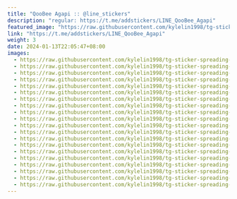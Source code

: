 ```yaml
---
title: "QooBee Agapi :: @line_stickers"
description: "regular: https://t.me/addstickers/LINE_QooBee_Agapi"
featured_image: "https://raw.githubusercontent.com/kylelin1998/tg-sticker-spreading-worldwide-images/main/img/dd4b0417-fede-49cd-88b3-1a12ae8c4bf6.jpg"
link: "https://t.me/addstickers/LINE_QooBee_Agapi"
weight: 3
date: 2024-01-13T22:05:47+08:00
images:
  - https://raw.githubusercontent.com/kylelin1998/tg-sticker-spreading-worldwide-images/main/img/dd4b0417-fede-49cd-88b3-1a12ae8c4bf6.jpg
  - https://raw.githubusercontent.com/kylelin1998/tg-sticker-spreading-worldwide-images/main/img/0e6f935c-144b-4ad7-a82d-54ba9fe0762f.jpg
  - https://raw.githubusercontent.com/kylelin1998/tg-sticker-spreading-worldwide-images/main/img/e3df5d1b-1719-4c26-8d1c-d864791b2ad8.jpg
  - https://raw.githubusercontent.com/kylelin1998/tg-sticker-spreading-worldwide-images/main/img/3488d92b-373f-451e-85c5-c85e23c27f71.jpg
  - https://raw.githubusercontent.com/kylelin1998/tg-sticker-spreading-worldwide-images/main/img/b3a978b3-b186-489c-be6e-01614dfc77e3.jpg
  - https://raw.githubusercontent.com/kylelin1998/tg-sticker-spreading-worldwide-images/main/img/94ec0b66-950b-4f6d-aa6a-b5be47d53a13.jpg
  - https://raw.githubusercontent.com/kylelin1998/tg-sticker-spreading-worldwide-images/main/img/911d6160-53da-4ba5-9f50-aab727e75a0e.jpg
  - https://raw.githubusercontent.com/kylelin1998/tg-sticker-spreading-worldwide-images/main/img/65ffcaff-5eec-437d-b964-621075527f16.jpg
  - https://raw.githubusercontent.com/kylelin1998/tg-sticker-spreading-worldwide-images/main/img/fc854d88-970b-48dc-9818-4f83536de307.jpg
  - https://raw.githubusercontent.com/kylelin1998/tg-sticker-spreading-worldwide-images/main/img/834a8c8e-cafa-4cc5-af20-14f18016d562.jpg
  - https://raw.githubusercontent.com/kylelin1998/tg-sticker-spreading-worldwide-images/main/img/4cab38d8-a866-46db-a5d0-7730841bb197.jpg
  - https://raw.githubusercontent.com/kylelin1998/tg-sticker-spreading-worldwide-images/main/img/ace77a57-19b6-4d50-957b-1fdcee7ba653.jpg
  - https://raw.githubusercontent.com/kylelin1998/tg-sticker-spreading-worldwide-images/main/img/3d154cd7-63ce-48e5-8f3f-1b8f4a549ca2.jpg
  - https://raw.githubusercontent.com/kylelin1998/tg-sticker-spreading-worldwide-images/main/img/43bfd2e3-e619-401f-bb1b-ef66d9cde10a.jpg
  - https://raw.githubusercontent.com/kylelin1998/tg-sticker-spreading-worldwide-images/main/img/1f7fc19f-8d59-4175-9ed9-bb9b9a210576.jpg
  - https://raw.githubusercontent.com/kylelin1998/tg-sticker-spreading-worldwide-images/main/img/e9fd9dc3-7bec-496a-9307-3f806d131886.jpg
  - https://raw.githubusercontent.com/kylelin1998/tg-sticker-spreading-worldwide-images/main/img/5b74325e-56e3-4fb6-92a0-38bb27bf7425.jpg
  - https://raw.githubusercontent.com/kylelin1998/tg-sticker-spreading-worldwide-images/main/img/0eda5980-99ed-432a-8f12-1fec456274b2.jpg
  - https://raw.githubusercontent.com/kylelin1998/tg-sticker-spreading-worldwide-images/main/img/f2c79f39-df3e-4e2c-b109-01ca714917c3.jpg
  - https://raw.githubusercontent.com/kylelin1998/tg-sticker-spreading-worldwide-images/main/img/1a96ced8-5ebc-451b-816b-b6921d555a14.jpg
---
```

